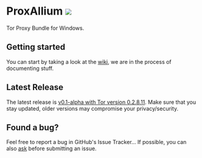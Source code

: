 # ProxAllium ![](https://download.tuxfamily.org/proxallium/icons/32.png)
Tor Proxy Bundle for Windows.

## Getting started
You can start by taking a look at the [wiki](https://github.com/DcodingTheWeb/ProxAllium/wiki), we are in the process of documenting stuff.

## Latest Release
The latest release is [v0.1-alpha with Tor version 0.2.8.11](https://github.com/DcodingTheWeb/ProxAllium/releases/tag/v0.1-alpha). Make sure that you stay updated, older versions may compromise your privacy/security.

## Found a bug?
Feel free to report a bug in GitHub's Issue Tracker... If possible, you can also [ask](https://github.com/DcodingTheWeb/ProxAllium/wiki/FAQ#i-have-a-question-where-can-i-ask) before submitting an issue.
